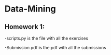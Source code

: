 # Data-Mining

## Homework 1:

-scripts.py is the file with all the exercises

-Submission.pdf is the pdf with all the submissions
